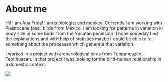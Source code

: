 # About me

Hi! I am Ana Frida!
I am a biologist and monkey.
Currently I am working with Pleistocene fossil birds from Mexico. I am looking for patterns in variation 
in body size in some birds from the Yucatan peninsula. I hope someday find the explanations and with help of statistics maybe I could be able to tell something about the processes which generate that variation.

I worked in a project with archaeological birds from Teopancazco, Teotihuacan. In that project I was looking for the bird-human
relationship in a domestic context.

![](/anafrida-sm.github.io/images/monito.jpg)



